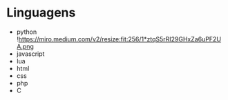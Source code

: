 # Linguagens

* python !https://miro.medium.com/v2/resize:fit:256/1*ztqS5rRI29GHxZa6uPF2UA.png
* javascript 
* lua 
* html 
* css 
* php 
* C


